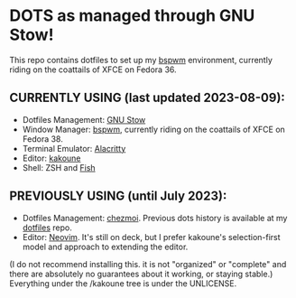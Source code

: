 # DOTS as managed through GNU Stow!

This repo contains dotfiles to set up my [bspwm](https://github.com/baskerville/bspwm) environment, currently riding on the coattails of XFCE on Fedora 36.

## CURRENTLY USING (last updated 2023-08-09):

- Dotfiles Management: [GNU Stow](https://www.gnu.org/software/stow/)
- Window Manager: [bspwm](https://github.com/baskerville/bspwm), currently riding on the coattails of XFCE on Fedora 38.
- Terminal Emulator: [Alacritty](https://alacritty.org/)
- Editor: [kakoune](https://kakoune.org/)
- Shell: ZSH and [Fish](https://fishshell.com/)

## PREVIOUSLY USING (until July 2023):
- Dotfiles Management: [chezmoi](https://www.chezmoi.io). Previous dots history is available at my [dotfiles](https://github.com/possumvibes/dotfiles) repo.
- Editor: [Neovim](neovim.io/). It's still on deck, but I prefer kakoune's selection-first model and approach to extending the editor.


(I do not recommend installing this. it is not "organized" or "complete" and there are absolutely no guarantees about it working, or staying stable.)
Everything under the /kakoune tree is under the UNLICENSE.

